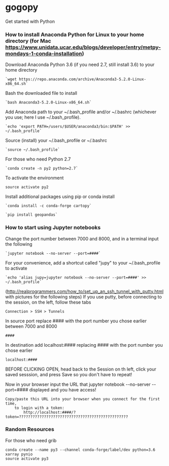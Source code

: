 # gogopy
Get started with Python

### How to install Anaconda Python for Linux to your home directory (for Mac https://www.unidata.ucar.edu/blogs/developer/entry/metpy-mondays-1-conda-installation)

Download Anaconda Python 3.6 (if you need 2.7, still install 3.6) to your home directory

	`wget https://repo.anaconda.com/archive/Anaconda3-5.2.0-Linux-x86_64.sh`

Bash the downloaded file to install

	`bash Anaconda3-5.2.0-Linux-x86_64.sh`

Add Anaconda path to your ~/.bash_profile and/or ~/.bashrc (whichever you use; here I use ~/.bash_profile).

	`echo 'export PATH=/users/$USER/anaconda3/bin:$PATH' >> ~/.bash_profile`

Source (install) your ~/.bash_profile or ~/.bashrc

	`source ~/.bash_profile`

For those who need Python 2.7

	`conda create -n py2 python=2.7`
  
To activate the environment

  `source activate py2`

Install additional packages using pip or conda install

	`conda install -c conda-forge cartopy`

	`pip install geopandas`

### How to start using Jupyter notebooks

Change the port number between 7000 and 8000, and in a terminal input the following

	`jupyter notebook --no-server --port=####`

For your convenience, add a shortcut called "jupy" to your ~/.bash_profile to activate

	`echo 'alias jupy=jupyter notebook --no-server --port=####' >> ~/.bash_profile`

(http://realprogrammers.com/how_to/set_up_an_ssh_tunnel_with_putty.html with pictures for the following steps)
If you use putty, before connecting to the session, on the left, follow these tabs

	Connection > SSH > Tunnels

In source port replace #### with the port number you chose earlier between 7000 and 8000

	####

In destination add localhost:#### replacing #### with the port number you chose earlier

	localhost:####

BEFORE CLICKING OPEN, head back to the Session on th left, click your saved sesssion, and press Save so you don't have to repeat!

Now in your browser input the URL that jupyter notebook --no-server --port=#### displayed and you have access!

```
Copy/paste this URL into your browser when you connect for the first time,
    to login with a token:
        http://localhost:####/?token=????????????????????????????????????????????????
```

### Random Resources

For those who need grib
```
conda create --name py3 --channel conda-forge/label/dev python=3.6 xarray pynio
source activate py3
```
